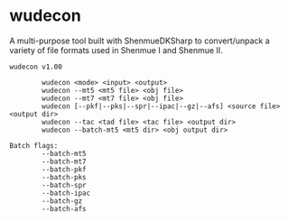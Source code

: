 # wudecon
A multi-purpose tool built with ShenmueDKSharp to convert/unpack a variety of file formats used in Shenmue I and Shenmue II.

```
wudecon v1.00

        wudecon <mode> <input> <output>
        wudecon --mt5 <mt5 file> <obj file>
        wudecon --mt7 <mt7 file> <obj file>
        wudecon [--pkf|--pks|--spr|--ipac|--gz|--afs] <source file> <output dir>
        wudecon --tac <tad file> <tac file> <output dir>
        wudecon --batch-mt5 <mt5 dir> <obj output dir>

Batch flags:
        --batch-mt5
        --batch-mt7
        --batch-pkf
        --batch-pks
        --batch-spr
        --batch-ipac
        --batch-gz
        --batch-afs
```
